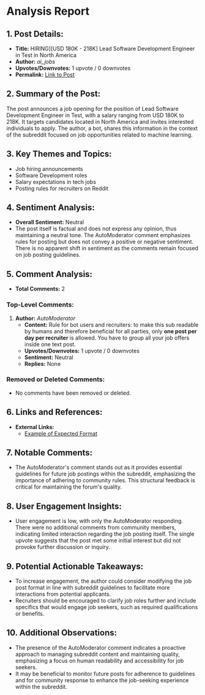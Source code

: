 # Analysis Report

## 1. Post Details:
- **Title:** HIRING][USD 180K - 218K] Lead Software Development Engineer in Test in North America
- **Author:** *ai_jobs*
- **Upvotes/Downvotes:** 1 upvote / 0 downvotes
- **Permalink:** [Link to Post](https://www.reddit.com/r/MachineLearningJobs/comments/1hb0p89/hiringusd_180k_218k_lead_software_development/)

## 2. Summary of the Post:
The post announces a job opening for the position of Lead Software Development Engineer in Test, with a salary ranging from USD 180K to 218K. It targets candidates located in North America and invites interested individuals to apply. The author, a bot, shares this information in the context of the subreddit focused on job opportunities related to machine learning.

## 3. Key Themes and Topics:
- Job hiring announcements
- Software Development roles
- Salary expectations in tech jobs
- Posting rules for recruiters on Reddit

## 4. Sentiment Analysis:
- **Overall Sentiment:** Neutral
- The post itself is factual and does not express any opinion, thus maintaining a neutral tone. The AutoModerator comment emphasizes rules for posting but does not convey a positive or negative sentiment. There is no apparent shift in sentiment as the comments remain focused on job posting guidelines.

## 5. Comment Analysis:
- **Total Comments:** 2

### Top-Level Comments:
1. **Author:** *AutoModerator*
   - **Content:** Rule for bot users and recruiters: to make this sub readable by humans and therefore beneficial for all parties, only **one post per day per recruiter** is allowed. You have to group all your job offers inside one text post. 
   - **Upvotes/Downvotes:** 1 upvote / 0 downvotes
   - **Sentiment:** Neutral
   - **Replies:** None

### Removed or Deleted Comments:
- No comments have been removed or deleted.

## 6. Links and References:
- **External Links:** 
  - [Example of Expected Format](https://www.reddit.com/r/BigDataJobs/comments/phaolk/19_new_data_science_data_engineering_and_machine/)

## 7. Notable Comments:
- The AutoModerator's comment stands out as it provides essential guidelines for future job postings within the subreddit, emphasizing the importance of adhering to community rules. This structural feedback is critical for maintaining the forum's quality.

## 8. User Engagement Insights:
- User engagement is low, with only the AutoModerator responding. There were no additional comments from community members, indicating limited interaction regarding the job posting itself. The single upvote suggests that the post met some initial interest but did not provoke further discussion or inquiry.

## 9. Potential Actionable Takeaways:
- To increase engagement, the author could consider modifying the job post format in line with subreddit guidelines to facilitate more interactions from potential applicants.
- Recruiters should be encouraged to clarify job roles further and include specifics that would engage job seekers, such as required qualifications or benefits.

## 10. Additional Observations:
- The presence of the AutoModerator comment indicates a proactive approach to managing subreddit content and maintaining quality, emphasizing a focus on human readability and accessibility for job seekers.
- It may be beneficial to monitor future posts for adherence to guidelines and for community response to enhance the job-seeking experience within the subreddit.